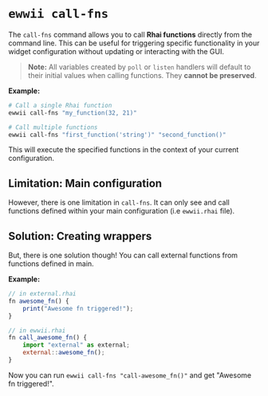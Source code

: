 # `ewwii call-fns`

The `call-fns` command allows you to call **Rhai functions** directly from the command line. This can be useful for triggering specific functionality in your widget configuration without updating or interacting with the GUI.

> **Note:** All variables created by `poll` or `listen` handlers will default to their initial values when calling functions. They **cannot be preserved**.

**Example:**

```bash
# Call a single Rhai function
ewwii call-fns "my_function(32, 21)"

# Call multiple functions
ewwii call-fns "first_function('string')" "second_function()"
```

This will execute the specified functions in the context of your current configuration.

## Limitation: Main configuration

However, there is one limitation in `call-fns`. It can only see and call functions defined within your main configuration (i.e `ewwii.rhai` file).

## Solution: Creating wrappers

But, there is one solution though! You can call external functions from functions defined in main.

**Example:**

```javascript
// in external.rhai
fn awesome_fn() {
    print("Awesome fn triggered!");
}
```

```javascript
// in ewwii.rhai
fn call_awesome_fn() {
    import "external" as external;
    external::awesome_fn();
}
```

Now you can run `ewwii call-fns "call-awesome_fn()"` and get "Awesome fn triggered!".
